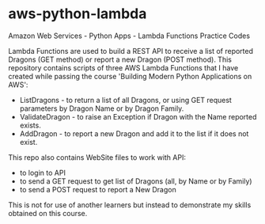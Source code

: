 # aws-python-lambda
Amazon Web Services - Python Apps - Lambda Functions Practice Codes

Lambda Functions are used to build a REST API to receive a list of reported Dragons (GET method) or report a new Dragon (POST method).
This repository contains scripts of three AWS Lambda Functions that I have created while passing the course 'Building Modern Python Applications on AWS':
<ul>
  <li>ListDragons - to return a list of all Dragons, or using GET request parameters by Dragon Name or by Dragon Family.</li>
  <li>ValidateDragon - to raise an Exception if Dragon with the Name reported exists.</li>
  <li>AddDragon - to report a new Dragon and add it to the list if it does not exist.</li>
 </ul>

This repo also contains WebSite files to work with API:
<ul>
  <li>to login to API</li>
  <li>to send a GET request to get list of Dragons (all, by Name or by Family)</li>
  <li>to send a POST request to report a New Dragon</li>
</ul>

This is not for use of another learners but instead to demonstrate my skills obtained on this course.
